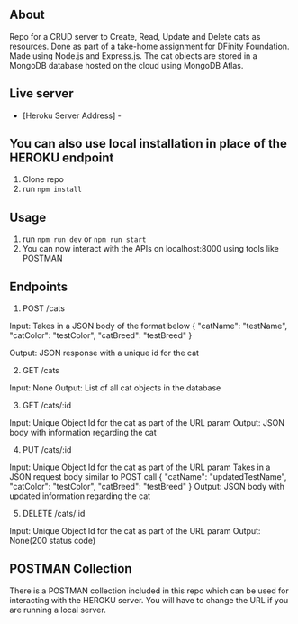 ## About
Repo for a CRUD server to Create, Read, Update and Delete cats as resources. Done as part of a take-home assignment for DFinity Foundation.
Made using Node.js and Express.js. 
The cat objects are stored in a MongoDB database hosted on the cloud using MongoDB Atlas.


## Live server
- [Heroku Server Address] - 

## You can also use local installation in place of the HEROKU endpoint

1. Clone repo
2. run `npm install` 

## Usage 

1. run `npm run dev` or `npm run start`
2. You can now interact with the APIs on localhost:8000 using tools like POSTMAN

## Endpoints

1. POST /cats

Input:
Takes in a JSON body of the format below
{
    "catName": "testName",
    "catColor": "testColor",
    "catBreed": "testBreed"
}

Output:
JSON response with a unique id for the cat

2. GET /cats

Input: None
Output: List of all cat objects in the database

3. GET /cats/:id

Input: Unique Object Id for the cat as part of the URL param
Output: JSON body with information regarding the cat

4. PUT /cats/:id

Input: 
Unique Object Id for the cat as part of the URL param
Takes in a JSON request body similar to POST call
{
    "catName": "updatedTestName",
    "catColor": "testColor",
    "catBreed": "testBreed"
}
Output: JSON body with updated information regarding the cat

5. DELETE /cats/:id

Input: Unique Object Id for the cat as part of the URL param
Output: None(200 status code)

## POSTMAN Collection
There is a POSTMAN collection included in this repo which can be used for interacting with the HEROKU server. You will have to change the URL if you are running a local server.